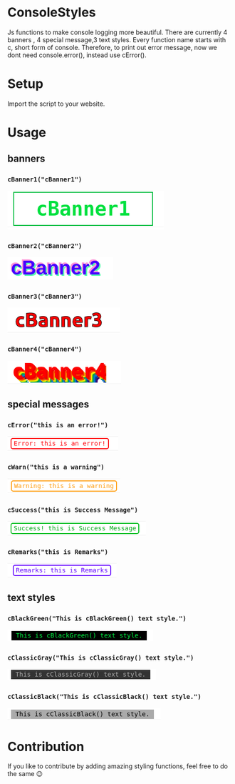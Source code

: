 # ConsoleStyles

Js functions to make console logging more beautiful.
There are currently 4 banners , 4 special message,3 text styles.
Every function name starts with c, short form of console.
Therefore, to print out error message, now we dont need console.error(),
instead use cError().

# Setup

Import the script to your website.

# Usage

## banners

### ```cBanner1("cBanner1")```<br>
![ ](/img/banner1.png)<br>
### ```cBanner2("cBanner2")```<br>
![ ](./img/banner2.png)<br>
### ```cBanner3("cBanner3")```<br>
![](./img/banner3.png)<br>
### ```cBanner4("cBanner4")```<br>
![](./img/banner4.png)<br>
## special messages
### ```cError("this is an error!")```<br>
![](./img/error.png)<br>
### ```cWarn("this is a warning")```<br>
![](./img/warn.png)<br>
### ```cSuccess("this is Success Message")```<br>
![](./img/success.png)<br>
### ```cRemarks("this is Remarks")```<br>
![](./img/remark.png)<br>
## text styles
### ```cBlackGreen("This is cBlackGreen() text style.")```<br>
![](./img/blackgreen.png)<br>
### ```cClassicGray("This is cClassicGray() text style.")```<br>
![](./img/classicgray.png)<br>
### ```cClassicBlack("This is cClassicBlack() text style.")```<br>
![](./img/classicblack.png)<br>

# Contribution
If you like to contribute by adding amazing styling functions, feel free to do the same 😉
